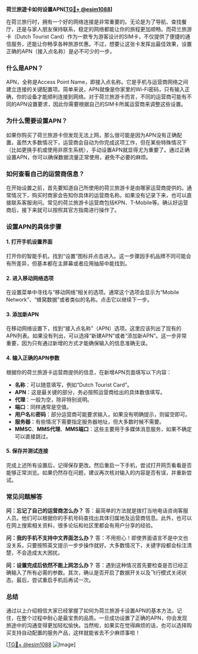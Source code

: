 **荷兰旅遊卡如何设置APN[[TG💪+ @esim1088](https://t.me/s/esim1088)]**

在荷兰旅行时，拥有一个好的网络连接是非常重要的。无论是为了导航、查找餐厅，还是与家人朋友保持联系，稳定的网络都能让你的旅程更加顺畅。而荷兰旅游卡（Dutch Tourist Card）作为一款专为游客设计的SIM卡，不仅提供了便捷的通信服务，还能让你畅享各种旅游优惠。不过，想要让这张卡发挥出最佳效果，设置正确的APN（接入点名称）是必不可少的一步。

### 什么是APN？

APN，全称是Access Point Name，即接入点名称。它是手机与运营商网络之间建立连接的关键配置项。简单来说，APN就像是你家里的Wi-Fi密码，只有输入正确，你的设备才能顺利连接到网络。对于荷兰旅游卡而言，不同的运营商可能有不同的APN设置要求，因此你需要根据自己的SIM卡所属运营商来调整这些设置。

### 为什么需要设置APN？

如果你购买了荷兰旅游卡但发现无法上网，那么很可能是因为APN没有正确配置。虽然大多数情况下，运营商会自动为你完成这项工作，但在某些特殊情况下（比如更换手机或使用非原生系统），手动设置APN就显得尤为重要了。通过正确设置APN，你可以确保数据流量正常使用，避免不必要的麻烦。

### 如何查看自己的运营商信息？

在开始设置之前，首先要知道自己所使用的荷兰旅游卡是由哪家运营商提供的。通常情况下，购买时商家会告知你具体的运营商名称。如果没有记录下来，也可以直接联系客服询问。常见的荷兰旅游卡运营商包括KPN、T-Mobile等。确认好运营商后，接下来就可以按照其官方指南进行操作了。

### 设置APN的具体步骤

#### 1. 打开手机设置界面
打开你的智能手机，找到“设置”图标并点击进入。这一步骤因手机品牌不同可能会有所差异，但基本都在主屏幕或者应用抽屉中能找到。

#### 2. 进入移动网络选项
在设置菜单中寻找与“移动网络”相关的选项。通常这个选项会显示为“Mobile Network”、“蜂窝数据”或者类似的名称。点击它以继续下一步。

#### 3. 添加新APN
在移动网络设置下，找到“接入点名称”（APN）选项。这里应该列出了现有的APN列表。如果没有列出，可以选择“新建APN”或者“添加新APN”。这一步非常重要，因为只有通过新增的方式才能确保输入的信息准确无误。

#### 4. 输入正确的APN参数
根据你的荷兰旅游卡运营商提供的信息，在新增APN页面填写以下内容：
- **名称**：可以随意填写，例如“Dutch Tourist Card”。
- **APN**：这是最关键的部分，务必按照运营商给出的具体数值填写。
- **代理**：一般为空，除非特别说明。
- **端口**：同样通常是空值。
- **用户名**和**密码**：部分运营商可能要求输入，如果没有明确提示，则留空即可。
- **服务器**：有些情况下需要指定服务器地址，但大多数时候不需要。
- **MMSC**、**MMS代理**、**MMS端口**：这些主要用于多媒体消息服务，如果不确定可以直接跳过。

#### 5. 保存并测试连接
完成上述所有设置后，记得保存更改。然后重启一下手机，尝试打开网页看看是否能够正常浏览。如果仍然存在问题，建议再次核对输入的内容是否有误，并重新尝试。

### 常见问题解答

**问：忘记了自己的运营商怎么办？**
答：最简单的方法就是拨打当地电话咨询客服人员。他们可以根据你的手机号码查找出具体归属地及运营商信息。此外，也可以在网上搜索相关资料，很多论坛和社区里都会有用户分享的经验。

**问：我的手机不支持中文界面怎么办？**
答：不用担心！即使界面语言不是中文也没关系，只要按照英文提示一步步操作就好。大多数情况下，关键字段都会标注清楚，不会造成太大困扰。

**问：设置完成后依然不能上网怎么办？**
答：遇到这种情况首先要检查是否已经正确输入了所有必需的参数。其次，确认是否开启了数据开关以及飞行模式关闭状态。最后，尝试重启手机后再试一次。

### 总结

通过以上介绍相信大家已经掌握了如何为荷兰旅游卡设置APN的基本方法。记住，在整个过程中耐心是最宝贵的品质。一旦成功设置了正确的APN，你会发现旅途中的沟通变得更加轻松愉快。当然啦，如果实在觉得麻烦的话，也可以选择购买支持自动配置的服务产品，这样就能省去不少麻烦事啦！

[[TG💪+ @esim1088](https://t.me/s/esim1088) ![Image](https://i.postimg.cc/4NQfJmqS/Snipaste-2025-05-13-00-14-12.png)]